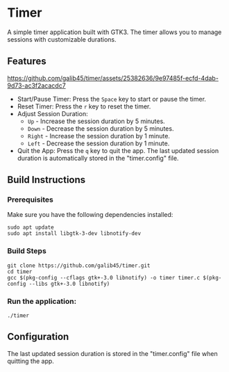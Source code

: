 # Timer
A simple timer application built with GTK3. The timer allows you to manage sessions with customizable durations.

## Features


https://github.com/galib45/timer/assets/25382636/9e97485f-ecfd-4dab-9d73-ac3f2acacdc7


- Start/Pause Timer: Press the `Space` key to start or pause the timer.
- Reset Timer: Press the `r` key to reset the timer.
- Adjust Session Duration:
  - `Up` -  Increase the session duration by 5 minutes.
  - `Down` - Decrease the session duration by 5 minutes.
  - `Right` - Increase the session duration by 1 minute.
  - `Left` - Decrease the session duration by 1 minute.
- Quit the App: Press the `q` key to quit the app. The last updated session duration is automatically stored in the "timer.config" file.

## Build Instructions
### Prerequisites
Make sure you have the following dependencies installed:
```
sudo apt update
sudo apt install libgtk-3-dev libnotify-dev
```
### Build Steps
```
git clone https://github.com/galib45/timer.git
cd timer
gcc $(pkg-config --cflags gtk+-3.0 libnotify) -o timer timer.c $(pkg-config --libs gtk+-3.0 libnotify)
```
### Run the application:
```
./timer
```
## Configuration
The last updated session duration is stored in the "timer.config" file when quitting the app.
